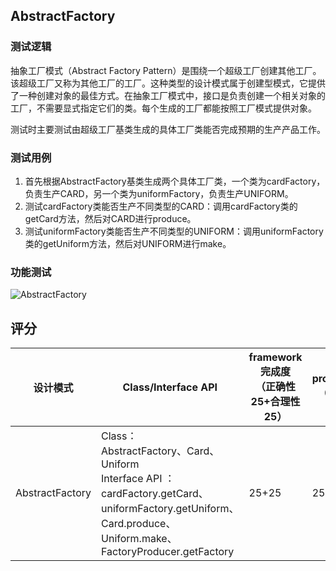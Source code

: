 ## AbstractFactory

### 测试逻辑

抽象工厂模式（Abstract Factory Pattern）是围绕一个超级工厂创建其他工厂。该超级工厂又称为其他工厂的工厂。这种类型的设计模式属于创建型模式，它提供了一种创建对象的最佳方式。在抽象工厂模式中，接口是负责创建一个相关对象的工厂，不需要显式指定它们的类。每个生成的工厂都能按照工厂模式提供对象。

测试时主要测试由超级工厂基类生成的具体工厂类能否完成预期的生产产品工作。

### 测试用例

1. 首先根据AbstractFactory基类生成两个具体工厂类，一个类为cardFactory，负责生产CARD，另一个类为uniformFactory，负责生产UNIFORM。
2. 测试cardFactory类能否生产不同类型的CARD：调用cardFactory类的getCard方法，然后对CARD进行produce。
3. 测试uniformFactory类能否生产不同类型的UNIFORM：调用uniformFactory类的getUniform方法，然后对UNIFORM进行make。

### 功能测试

![AbstractFactory](D:\tools\github\DesignPattern_Testing\img\AbstractFactory.png)

## 评分

| 设计模式        | Class/Interface API                                          | framework完成度<br />（正确性25+合理性25） | Sample program/Application<br />（正确性25+合理性25） | 备注 |
| --------------- | ------------------------------------------------------------ | ------------------------------------------ | ----------------------------------------------------- | ---- |
| AbstractFactory | Class：<br/>AbstractFactory、Card、Uniform<br/>Interface API ：<br/>cardFactory.getCard、<br/>uniformFactory.getUniform、<br/>Card.produce、Uniform.make、FactoryProducer.getFactory | 25+25                                      | 25+25                                                 | 无   |

